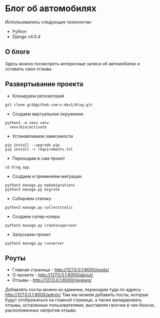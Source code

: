 # Блог об автомобилях

Использовались следующие технологии: 

- Python
- Django v4.0.4

## О блоге

Здесь можно посмотреть интересные записи об автомобилях и оставить свои отзывы

## Развертывание проекта

- Клонируем репозиторий

```plaintext
git clone git@github.com:x-dev1/blog.git
```

- Создаем виртуальное окружение
```plaintext
python3 -m venv venv
. venv/bin/activate
```

- Устанавливаем зависимости
```plaintext
pip install --upgrade pip
pip install -r requirements.txt
```

- Переходим в сам проект
```plaintext
cd blog_app
```

- Создаем и применяем миграции
```plaintext
python3 manage.py makemigrations
python3 manage.py migrate
```

- Собираем статику
```plaintext
python3 manage.py collectstatic
```

- Создаем супер-юзера
```plaintext
python3 manage.py createsuperuser
```

- Запускаем проект
```plaintext
python3 manage.py runserver
```

## Роуты

- Главная страница - http://127.0.0.1:8000/posts/
- О проекте - http://127.0.0.1:8000/about/
- Отзывы - http://127.0.0.1:8000/reviews/

Добавлять посты можно из админки, переходим туда по адресу - http://127.0.0.1:8000/admin/
Там мы можем добавить посты, которые будут отображаться на главной странице, а также валидировать
отзывы, осталенные пользователями, выставляя галочки в чек-боксах, расположенных напротив отзыва.
